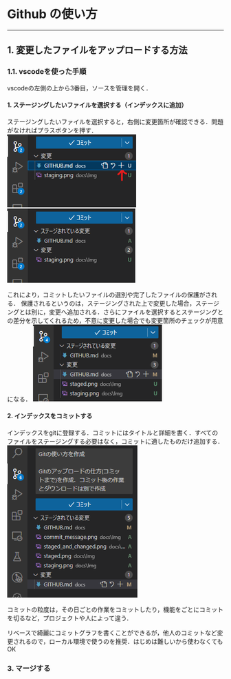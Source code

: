 # Github の使い方

---

## 1. 変更したファイルをアップロードする方法

### 1.1. vscodeを使った手順

vscodeの左側の上から3番目，ソースを管理を開く．

#### 1. ステージングしたいファイルを選択する（インデックスに追加）

ステージングしたいファイルを選択すると，右側に変更箇所が確認できる．問題がなければプラスボタンを押す．
![staging](Img/staging.png)
![staging](Img/staged.png)

これにより，コミットしたいファイルの選別や完了したファイルの保護がされる．
保護されるというのは，ステージングされた上で変更した場合，ステージングとは別に，変更へ追加される．さらにファイルを選択するとステージングとの差分を示してくれるため，不意に変更した場合でも変更箇所のチェックが用意になる．
![stage and change](Img/staged_and_changed.png)

#### 2. インデックスをコミットする

インデックスをgitに登録する．コミットにはタイトルと詳細を書く．すべてのファイルをステージングする必要はなく，コミットに適したものだけ追加する．
![commit message](Img/commit_message.png)

コミットの粒度は，その日ごとの作業をコミットしたり，機能をごとにコミットを切るなど，プロジェクトや人によって違う．

リベースで綺麗にコミットグラフを書くことができるが，他人のコミットなど変更されるので，ローカル環境で使うのを推奨．はじめは難しいから使わなくてもOK

### 3. マージする
